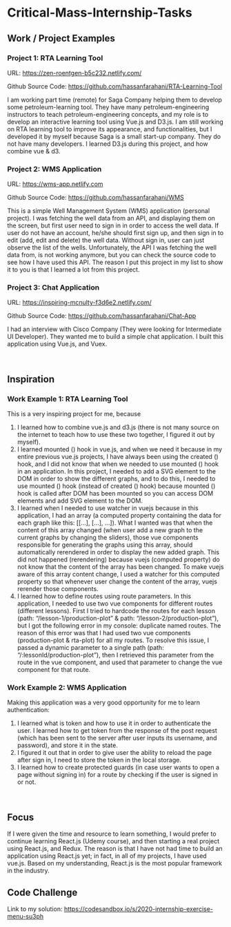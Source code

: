 # Critical-Mass-Internship-Tasks

## Work / Project Examples

### Project 1: RTA Learning Tool

URL: https://zen-roentgen-b5c232.netlify.com/ 

Github Source Code: https://github.com/hassanfarahani/RTA-Learning-Tool

I am working part time (remote) for Saga Company helping them to develop some petroleum-learning tool. They have many petroleum-engineering instructors to teach petroleum-engineering concepts, and my role is to develop an interactive learning tool using Vue.js and D3.js. I am still working on RTA learning tool to improve its appearance, and functionalities, but I developed it by myself because Saga is a small start-up company. They do not have many developers. I learned D3.js during this project, and how combine vue & d3.


### Project 2: WMS Application 

URL: https://wms-app.netlify.com

Github Source Code: https://github.com/hassanfarahani/WMS

This is a simple Well Management System (WMS) application (personal project). I was fetching the well data from an API, and displaying them on the screen, but first user need to sign in in order to access the well data. If user do not have an account, he/she should first sign up, and then sign in to edit (add, edit and delete) the well data. Without sign in, user can just observe the list of the wells. Unfortunately, the API I was fetching the well data from, is not working anymore, but you can check the source code to see how I have used this API. The reason I put this project in my list to show it to you is that I learned a lot from this project.


### Project 3: Chat Application 

URL: https://inspiring-mcnulty-f3d6e2.netlify.com/

Github Source Code: https://github.com/hassanfarahani/Chat-App

I had an interview with Cisco Company (They were looking for Intermediate UI Developer). They wanted me to build a simple chat application. I built this application using Vue.js, and Vuex.

 
## Inspiration

### Work Example 1: RTA Learning Tool

This is a very inspiring project for me, because 
1.	I learned how to combine vue.js and d3.js (there is not many source on the internet to teach how to use these two together, I figured it out by myself). 
2.	I learned mounted () hook in vue.js, and when we need it because in my entire previous vue.js projects, I have always been using the created () hook, and I did not know that when we needed to use mounted () hook in an application. In this project, I needed to add a SVG element to the DOM in order to show the different graphs, and to do this, I needed to use mounted () hook (instead of created () hook) because mounted () hook is called after DOM has been mounted so you can access DOM elements and add SVG element to the DOM.
3.	I learned when I needed to use watcher in vuejs because in this application, I had an array (a computed property containing the data for each graph like this: [[…], […], …]). What I wanted was that when the content of this array changed (when user add a new graph to the current graphs by changing the sliders), those vue components responsible for generating the graphs using this array, should automatically rerendered in order to display the new added graph. This did not happened (rerendering) because vuejs (computed property) do not know that the content of the array has been changed. To make vuejs aware of this array content change, I used a watcher for this computed property so that whenever user change the content of the array, vuejs rerender those components. 
4.	I learned how to define routes using route parameters. In this application, I needed to use two vue components for different routes (different lessons). First I tried to hardcode the routes for each lesson (path: “/lesson-1/production-plot” & path: “/lesson-2/production-plot”), but I got the following error in my console: duplicate named routes. The reason of this error was that I had used two vue components (production-plot & rta-plot) for all my routes. To resolve this issue, I passed a dynamic parameter to a single path (path: “/:lessonId/production-plot”), then I retrieved this parameter from the route in the vue component, and used that parameter to change the vue component for that route.



### Work Example 2: WMS Application

Making this application was a very good opportunity for me to learn authentication:
1.	I learned what is token and how to use it in order to authenticate the user. I learned how to get token from the response of the post request (which has been sent to the server after user inputs its username, and password), and store it in the state. 
2.	I figured it out that in order to give user the ability to reload the page after sign in, I need to store the token in the local storage.
3.	I learned how to create protected guards (in case user wants to open a page without signing in) for a route by checking if the user is signed in or not.

 
## Focus

If I were given the time and resource to learn something, I would prefer to continue learning React.js (Udemy course), and then starting a real project using React.js, and Redux. The reason is that I have not had time to build an application using React.js yet; in fact, in all of my projects, I have used vue.js. Based on my understanding, React.js is the most popular framework in the industry. 

## Code Challenge
Link to my solution: https://codesandbox.io/s/2020-internship-exercise-menu-su3ph
